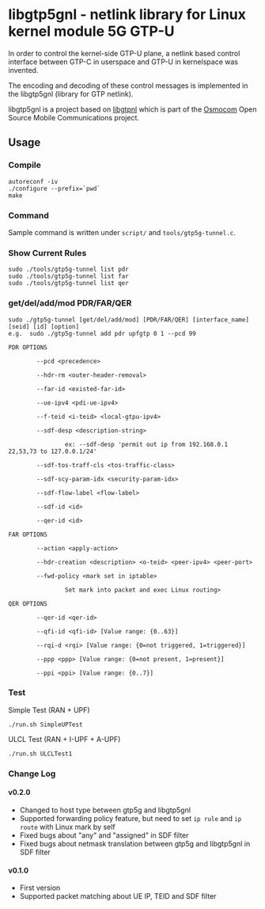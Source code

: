 # libgtp5gnl - netlink library for Linux kernel module 5G GTP-U

In order to control the kernel-side GTP-U plane, a netlink based control
interface between GTP-C in userspace and GTP-U in kernelspace was invented.

The encoding and decoding of these control messages is implemented in
the libgtp5gnl (library for GTP netlink).

libgtp5gnl is a project based on [libgtpnl](https://github.com/osmocom/libgtpnl)
which is part of the [Osmocom](https://osmocom.org/) Open Source Mobile
Communications project.

## Usage
### Compile
```
autoreconf -iv
./configure --prefix=`pwd`
make
```

### Command
Sample command is written under `script/` and `tools/gtp5g-tunnel.c`.

### Show Current Rules
```
sudo ./tools/gtp5g-tunnel list pdr
sudo ./tools/gtp5g-tunnel list far
sudo ./tools/gtp5g-tunnel list qer
```

### get/del/add/mod PDR/FAR/QER
```
sudo ./gtp5g-tunnel [get/del/add/mod] [PDR/FAR/QER] [interface_name] [seid] [id] [option]
e.g.  sudo ./gtp5g-tunnel add pdr upfgtp 0 1 --pcd 99
```
```
PDR OPTIONS

        --pcd <precedence>

        --hdr-rm <outer-header-removal>

        --far-id <existed-far-id>

        --ue-ipv4 <pdi-ue-ipv4>

        --f-teid <i-teid> <local-gtpu-ipv4>

        --sdf-desp <description-string>

                ex: --sdf-desp 'permit out ip from 192.168.0.1 22,53,73 to 127.0.0.1/24'

        --sdf-tos-traff-cls <tos-traffic-class>

        --sdf-scy-param-idx <security-param-idx>

        --sdf-flow-label <flow-label>

        --sdf-id <id>

        --qer-id <id>

FAR OPTIONS

        --action <apply-action>

        --hdr-creation <description> <o-teid> <peer-ipv4> <peer-port>

        --fwd-policy <mark set in iptable>

                Set mark into packet and exec Linux routing>

QER OPTIONS

        --qer-id <qer-id>

        --qfi-id <qfi-id> [Value range: {0..63}]

        --rqi-d <rqi> [Value range: {0=not triggered, 1=triggered}]

        --ppp <ppp> [Value range: {0=not present, 1=present}]

        --ppi <ppi> [Value range: {0..7}]
```
### Test
Simple Test (RAN + UPF)
```
./run.sh SimpleUPTest
```

ULCL Test (RAN + I-UPF + A-UPF)
```
./run.sh ULCLTest1
```

### Change Log
#### v0.2.0
+ Changed to host type between gtp5g and libgtp5gnl
+ Supported forwarding policy feature, but need to set `ip rule` and `ip route` with Linux mark by self
+ Fixed bugs about "any" and "assigned" in SDF filter
+ Fixed bugs about netmask translation between gtp5g and libgtp5gnl in SDF filter

#### v0.1.0
+ First version
+ Supported packet matching about UE IP, TEID and SDF filter
